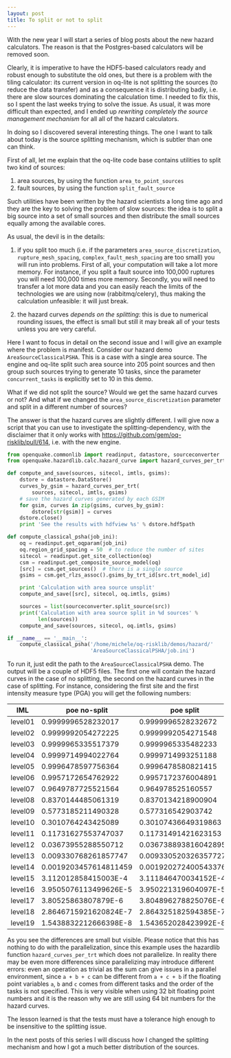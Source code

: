 ```yaml
---
layout: post
title: To split or not to split
---
```


With the new year I will start a series of blog posts about the new
hazard calculators. The reason is that the Postgres-based calculators
will be removed soon.

Clearly, it is imperative to have the HDF5-based
calculators ready and robust enough to substitute the old ones, but there
is a problem with the tiling calculator: its current version in oq-lite
is not splitting the sources (to reduce the data transfer) and as a
consequence it is distributing badly, i.e. there are slow sources
dominating the calculation time. I needed to fix this, so I spent the
last weeks trying to solve the issue. As usual, it was more difficult
than expected, and I ended up *rewriting completely the source
management mechanism* for all all of the hazard calculators.

In doing so I discovered several interesting things. The one I want
to talk about today is the source splitting mechanism, which is
subtler than one can think.

First of all, let me explain that the oq-lite code base contains
utilities to split two kind of sources:

1. area sources, by using the function `area_to_point_sources`
2. fault sources, by using the function `split_fault_source`

Such utilities have been written by the hazard scientists a long time
ago and they are the key to solving the problem of slow sources: the
idea is to split a big source into a set of small sources and then
distribute the small sources equally among the available cores.

As usual, the devil is in the details:

1. if you split too much (i.e. if the parameters `area_source_discretization`,
`rupture_mesh_spacing`, `complex_fault_mesh_spacing` are too small) you
will run into problems. First of all, your computation will take a lot
more memory. For instance, if you split a fault source into 100,000
ruptures you will need 100,000 times more memory. Secondly, you will need
to transfer a lot more data and you can easily reach the limits of the
technologies we are using now (rabbitmq/celery), thus making the calculation
unfeasible: it will just break.

2. the hazard curves *depends on the splitting*: this is due to numerical
rounding issues, the effect is small but still it may break all of your
tests unless you are very careful.

Here I want to focus in detail on the second issue and I will give
an example where the problem is manifest. Consider our hazard demo
`AreaSourceClassicalPSHA`. This is a case with a single area source.
The engine and oq-lite split such area source into 205 point sources and then
group such sources trying to generate 10 tasks, since the parameter
`concurrent_tasks` is explicitly set to 10 in this demo.

What if we did not split the source? Would we get the same hazard
curves or not? And what if we changed the `area_source_discretization`
parameter and split in a different number of sources?

The answer is that the hazard curves are slightly different. I will
give now a script that you can use to investigate the splitting-dependency,
with the disclaimer that it only works with
https://github.com/gem/oq-risklib/pull/614, i.e. with the new engine.

```python
from openquake.commonlib import readinput, datastore, sourceconverter
from openquake.hazardlib.calc.hazard_curve import hazard_curves_per_trt

def compute_and_save(sources, sitecol, imtls, gsims):
    dstore = datastore.DataStore()
    curves_by_gsim = hazard_curves_per_trt(
        sources, sitecol, imtls, gsims)
    # save the hazard curves generated by each GSIM
    for gsim, curves in zip(gsims, curves_by_gsim):
        dstore[str(gsim)] = curves
    dstore.close()
    print 'See the results with hdfview %s' % dstore.hdf5path

def compute_classical_psha(job_ini):
    oq = readinput.get_oqparam(job_ini)
    oq.region_grid_spacing = 50  # to reduce the number of sites
    sitecol = readinput.get_site_collection(oq)
    csm = readinput.get_composite_source_model(oq)
    [src] = csm.get_sources()  # there is a single source
    gsims = csm.get_rlzs_assoc().gsims_by_trt_id[src.trt_model_id]

    print 'Calculation with area source unsplit'
    compute_and_save([src], sitecol, oq.imtls, gsims)

    sources = list(sourceconverter.split_source(src))
    print('Calculation with area source split in %d sources' %
          len(sources))
    compute_and_save(sources, sitecol, oq.imtls, gsims)

if __name__ == '__main__':
    compute_classical_psha('/home/michele/oq-risklib/demos/hazard/'
                           'AreaSourceClassicalPSHA/job.ini')
```
                           
To run it, just edit the path to the `AreaSourceClassicalPSHA` demo.
The output will be a couple of HDF5 files. The first one will contain
the hazard curves in the case of no splitting, the second on the
hazard curves in the case of splitting. For instance, considering
the first site and the first intensity measure type (PGA) you will get
the following numbers:

IML     | poe no-split          | poe split
------- | --------------------- | --------------------
level01 | 0.9999996528232017    | 0.9999996528232672
level02 | 0.9999992054272225    | 0.9999992054271548
level03 | 0.9999965335517379    | 0.9999965335482233
level04 | 0.9999714994022764    | 0.9999714993251188
level05 | 0.9996478597756364    | 0.9996478580821415
level06 | 0.9957172654762922    | 0.9957172376004891
level07 | 0.9649787725521564    | 0.964978525160557
level08 | 0.8370144485061319    | 0.8370134218900904
level09 | 0.5773185211490328    | 0.577316542903742
level10 | 0.3010764243425089    | 0.30107436649319863
level11 | 0.11731627553747037   | 0.11731491421623153
level12 | 0.03673955288550712   | 0.036738893816042895
level13 | 0.009330768261857747  | 0.009330520326357727
level14 | 0.0019203457614811459 | 0.0019202724005433769
level15 | 3.112012858415003E-4  | 3.111846470034152E-4
level16 | 3.9505076113499626E-5 | 3.950221319604097E-5
level17 | 3.80525863807879E-6   | 3.804896278825076E-6
level18 | 2.8646715921620824E-7 | 2.864325182594385E-7
level19 | 1.5438832212666398E-8 | 1.543652028423992E-8

As you see the differences are small but visible. Please notice that
this has nothing to do with the parallelization, since this example
uses the hazardlib function `hazard_curves_per_trt` which does not
parallelize. In reality there may be even more differences since
parallelizing may introduce different errors: even an operation as
trivial as the sum can give issues in a parallel environment, since
`a + b + c` can be different from `a + c + b` if the floating point
variables `a`, `b` and `c` comes from different tasks and the order of
the tasks is not specified. This is very visible when using 32 bit
floating point numbers and it is the reason why we are still using 64 bit
numbers for the hazard curves.

The lesson learned is that the tests must have a tolerance
high enough to be insensitive to the splitting issue.

In the next posts of this series I will discuss how I changed the
splitting mechanism and how I got a much better distribution of the
sources.
